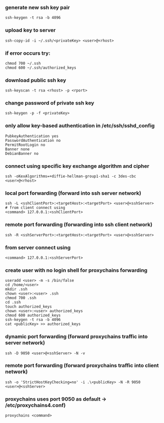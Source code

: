 ### generate new ssh key pair
```
ssh-keygen -t rsa -b 4096
```

### upload key to server
```
ssh-copy-id -i ~/.ssh/<privateKey> <user>@<rhost>
```

### if error occurs try:
```
chmod 700 ~/.ssh
chmod 600 ~/.ssh/authorized_keys
```

### download public ssh key
```
ssh-keyscan -t rsa <rhost> -p <rport>
```

### change password of private ssh key
```
ssh-keygen -p -f <privateKey>
```

### only allow key-based authentication in /etc/ssh/sshd_config
```
PubkeyAuthentication yes
PasswordAuthentication no
PermitRootLogin no
Banner none
DebianBanner no
```

### connect using specific key exchange algorithm and cipher
```
ssh -oKexAlgorithms=+diffie-hellman-group1-sha1 -c 3des-cbc <user>@<rhost>
```

### local port forwarding (forward into ssh server network)
```
ssh -L <sshClientPort>:<targetHost>:<targetPort> <user>@<sshServer>
# from client connect using 
<command> 127.0.0.1:<sshClientPort>
```

### remote port forwarding (forwarding into ssh client network)
```
ssh -R <sshServerPort>:<targetHost>:<targetPort> <user>@<sshServer>
```

### from server connect using
```
<command> 127.0.0.1:<sshServerPort>
```

### create user with no login shell for proxychains forwarding
```
useradd <user> -m -s /bin/false
cd /home/<user>
mkdir .ssh
chown <user>:<user> .ssh
chmod 700 .ssh
cd .ssh
touch authorized_keys
chown <user>:<user> authorized_keys
chmod 600 authorized_keys
ssh-keygen -t rsa -b 4096
cat <publicKey> >> authorized_keys
```

### dynamic port forwarding (forward proxychains traffic into server network)
```
ssh -D 9050 <user>@<sshServer> -N -v
```

### remote port forwarding (forward proxychains traffic into client network)
```
ssh -o 'StrictHostKeyChecking=no' -i .\<publicKey> -N -R 9050 <user>@<sshServer>
```

### proxychains uses port 9050 as default -> /etc/proxychains4.conf)
```
proxychains <command>
```

